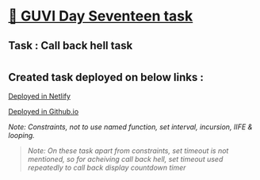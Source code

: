 # [🔗 GUVI Day Seventeen task]()

## Task : Call back hell task

#

## Created task deployed on below links :

<a href="https://day-17-task-call-back-hell.netlify.app/">Deployed in Netlify</a>

<a href="https://suriya-k7.github.io/Guvi_Day_17_task_Call_Back_Hell/">Deployed in Github.io</a>

<i>Note: Constraints, not to use named function, set interval, incursion, IIFE & looping.</i>

> <i>Note: On these task apart from constraints, set timeout is not mentioned, so for acheiving call back hell, set timeout used repeatedly to call back display countdown timer </i>

#
